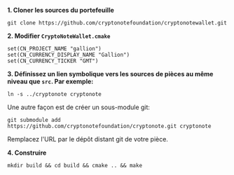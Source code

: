 ﻿**1. Cloner les sources du portefeuille**

```
git clone https://github.com/cryptonotefoundation/cryptonotewallet.git
```

**2. Modifier `CryptoNoteWallet.cmake`**
 
```
set(CN_PROJECT_NAME "gallion")
set(CN_CURRENCY_DISPLAY_NAME "Gallion")
set(CN_CURRENCY_TICKER "GMT")
```

**3. Définissez un lien symbolique vers les sources de pièces au même niveau que `src`. Par exemple:**

```
ln -s ../cryptonote cryptonote
```

Une autre façon est de créer un sous-module git:
```
git submodule add https://github.com/cryptonotefoundation/cryptonote.git cryptonote
```

Remplacez l'URL par le dépôt distant git de votre pièce.

**4. Construire**

```
mkdir build && cd build && cmake .. && make
```
